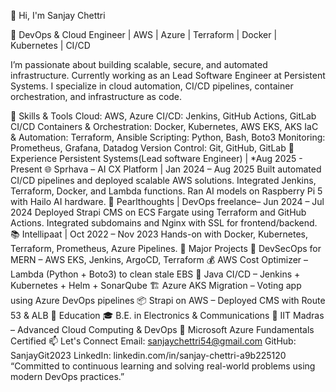 👋 Hi, I'm Sanjay Chettri

🚀 DevOps & Cloud Engineer | AWS | Azure | Terraform | Docker | Kubernetes | CI/CD

I’m passionate about building scalable, secure, and automated infrastructure. Currently working as an Lead Software Engineer at Persistent Systems. I specialize in cloud automation, CI/CD pipelines, container orchestration, and infrastructure as code.

🔧 Skills & Tools
Cloud: AWS, Azure
CI/CD: Jenkins, GitHub Actions, GitLab CI/CD
Containers & Orchestration: Docker, Kubernetes, AWS EKS, AKS
IaC & Automation: Terraform, Ansible
Scripting: Python, Bash, Boto3
Monitoring: Prometheus, Grafana, Datadog
Version Control: Git, GitHub, GitLab
💼 Experience
Persistent Systems(Lead software Engineer) | *Aug 2025 - Present
🌐 Sprhava – AI CX Platform | Jan 2024 – Aug 2025
Built automated CI/CD pipelines and deployed scalable AWS solutions.
Integrated Jenkins, Terraform, Docker, and Lambda functions.
Ran AI models on Raspberry Pi 5 with Hailo AI hardware.
🧪 Pearlthoughts | DevOps freelance– Jun 2024 – Jul 2024
Deployed Strapi CMS on ECS Fargate using Terraform and GitHub Actions.
Integrated subdomains and Nginx with SSL for frontend/backend.
📚 Intellipaat | Oct 2022 – Nov 2023
Hands-on with Docker, Kubernetes, Terraform, Prometheus, Azure Pipelines.
📁 Major Projects
🚀 DevSecOps for MERN – AWS EKS, Jenkins, ArgoCD, Terraform
💰 AWS Cost Optimizer – Lambda (Python + Boto3) to clean stale EBS
🐳 Java CI/CD – Jenkins + Kubernetes + Helm + SonarQube
🏗 Azure AKS Migration – Voting app using Azure DevOps pipelines
📦 Strapi on AWS – Deployed CMS with Route 53 & ALB
📜 Education
🎓 B.E. in Electronics & Communications
📑 IIT Madras – Advanced Cloud Computing & DevOps
🎯 Microsoft Azure Fundamentals Certified
📫 Let's Connect
Email: sanjaychettri54@gmail.com
GitHub: SanjayGit2023
LinkedIn: linkedin.com/in/sanjay-chettri-a9b225120
“Committed to continuous learning and solving real-world problems using modern DevOps practices.”
